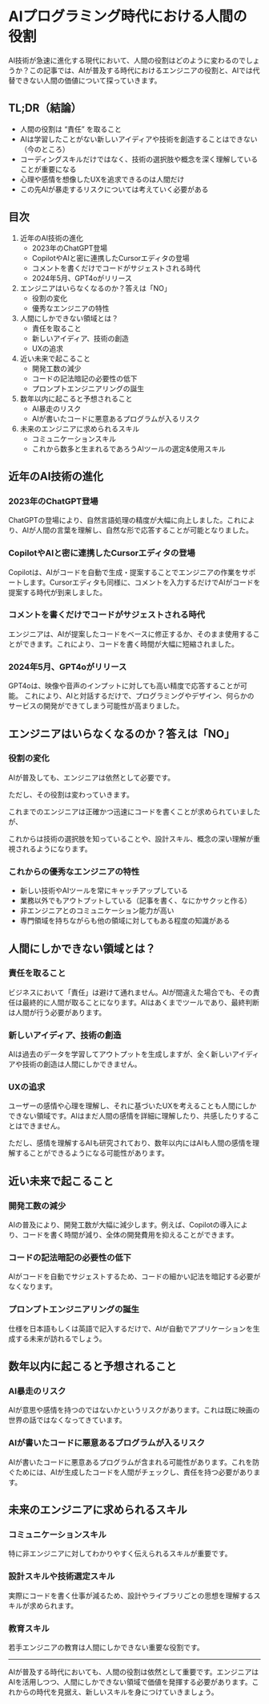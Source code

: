 # AIプログラミング時代における人間の役割

AI技術が急速に進化する現代において、人間の役割はどのように変わるのでしょうか？この記事では、AIが普及する時代におけるエンジニアの役割と、AIでは代替できない人間の価値について探っていきます。

## TL;DR（結論）

- 人間の役割は “責任” を取ること
- AIは学習したことがない新しいアイディアや技術を創造することはできない（今のところ）
- コーディングスキルだけではなく、技術の選択肢や概念を深く理解していることが重要になる
- 心理や感情を想像したUXを追求できるのは人間だけ
- この先AIが暴走するリスクについては考えていく必要がある

## 目次

1. 近年のAI技術の進化
    - 2023年のChatGPT登場
    - CopilotやAIと密に連携したCursorエディタの登場
    - コメントを書くだけでコードがサジェストされる時代
    - 2024年5月、GPT4oがリリース
2. エンジニアはいらなくなるのか？答えは「NO」
    - 役割の変化
    - 優秀なエンジニアの特性
3. 人間にしかできない領域とは？
    - 責任を取ること
    - 新しいアイディア、技術の創造
    - UXの追求
4. 近い未来で起こること
    - 開発工数の減少
    - コードの記法暗記の必要性の低下
    - プロンプトエンジニアリングの誕生
5. 数年以内に起こると予想されること
    - AI暴走のリスク
    - AIが書いたコードに悪意あるプログラムが入るリスク
6. 未来のエンジニアに求められるスキル
    - コミュニケーションスキル
    - これから数多と生まれるであろうAIツールの選定&使用スキル

## 近年のAI技術の進化

### 2023年のChatGPT登場
ChatGPTの登場により、自然言語処理の精度が大幅に向上しました。これにより、AIが人間の言葉を理解し、自然な形で応答することが可能となりました。

### CopilotやAIと密に連携したCursorエディタの登場
Copilotは、AIがコードを自動で生成・提案することでエンジニアの作業をサポートします。Cursorエディタも同様に、コメントを入力するだけでAIがコードを提案する時代が到来しました。

### コメントを書くだけでコードがサジェストされる時代
エンジニアは、AIが提案したコードをベースに修正するか、そのまま使用することができます。これにより、コードを書く時間が大幅に短縮されました。

### 2024年5月、GPT4oがリリース

GPT4oは、映像や音声のインプットに対しても高い精度で応答することが可能。
これにより、AIと対話するだけで、プログラミングやデザイン、何らかのサービスの開発ができてしまう可能性が高まりました。

## エンジニアはいらなくなるのか？答えは「NO」

### 役割の変化
AIが普及しても、エンジニアは依然として必要です。

ただし、その役割は変わっていきます。

これまでのエンジニアは正確かつ迅速にコードを書くことが求められていましたが、

これからは技術の選択肢を知っていることや、設計スキル、概念の深い理解が重視されるようになります。

### これからの優秀なエンジニアの特性
- 新しい技術やAIツールを常にキャッチアップしている
- 業務以外でもアウトプットしている（記事を書く、なにかサクッと作る）
- 非エンジニアとのコミュニケーション能力が高い
- 専門領域を持ちながらも他の領域に対してもある程度の知識がある

## 人間にしかできない領域とは？

### 責任を取ること
ビジネスにおいて「責任」は避けて通れません。AIが間違えた場合でも、その責任は最終的に人間が取ることになります。AIはあくまでツールであり、最終判断は人間が行う必要があります。

### 新しいアイディア、技術の創造
AIは過去のデータを学習してアウトプットを生成しますが、全く新しいアイディアや技術の創造は人間にしかできません。

### UXの追求
ユーザーの感情や心理を理解し、それに基づいたUXを考えることも人間にしかできない領域です。AIはまだ人間の感情を詳細に理解したり、共感したりすることはできません。

ただし、感情を理解するAIも研究されており、数年以内にはAIも人間の感情を理解することができるようになる可能性があります。

## 近い未来で起こること

### 開発工数の減少
AIの普及により、開発工数が大幅に減少します。例えば、Copilotの導入により、コードを書く時間が減り、全体の開発費用を抑えることができます。

### コードの記法暗記の必要性の低下
AIがコードを自動でサジェストするため、コードの細かい記法を暗記する必要がなくなります。

### プロンプトエンジニアリングの誕生
仕様を日本語もしくは英語で記入するだけで、AIが自動でアプリケーションを生成する未来が訪れるでしょう。

## 数年以内に起こると予想されること

### AI暴走のリスク
AIが意思や感情を持つのではないかというリスクがあります。これは既に映画の世界の話ではなくなってきています。

### AIが書いたコードに悪意あるプログラムが入るリスク
AIが書いたコードに悪意あるプログラムが含まれる可能性があります。これを防ぐためには、AIが生成したコードを人間がチェックし、責任を持つ必要があります。

## 未来のエンジニアに求められるスキル

### コミュニケーションスキル
特に非エンジニアに対してわかりやすく伝えられるスキルが重要です。

### 設計スキルや技術選定スキル
実際にコードを書く仕事が減るため、設計やライブラリごとの思想を理解するスキルが求められます。

### 教育スキル
若手エンジニアの教育は人間にしかできない重要な役割です。

---

AIが普及する時代においても、人間の役割は依然として重要です。エンジニアはAIを活用しつつ、人間にしかできない領域で価値を発揮する必要があります。これからの時代を見据え、新しいスキルを身につけていきましょう。
